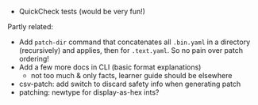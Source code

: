   * QuickCheck tests (would be very fun!)

Partly related:

  * Add `patch-dir` command that concatenates all `.bin.yaml` in a directory
    (recursively) and applies, then for `.text.yaml`. So no pain over patch
    ordering!
  * Add a few more docs in CLI (basic format explanations)
    * not too much & only facts, learner guide should be elsewhere
  * csv-patch: add switch to discard safety info when generating patch
  * patching: newtype for display-as-hex ints?
